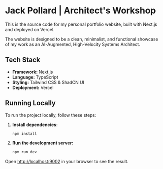 # Jack Pollard | Architect's Workshop

This is the source code for my personal portfolio website, built with Next.js and deployed on Vercel.

The website is designed to be a clean, minimalist, and functional showcase of my work as an AI-Augmented, High-Velocity Systems Architect.

## Tech Stack

- **Framework:** Next.js
- **Language:** TypeScript
- **Styling:** Tailwind CSS & ShadCN UI
- **Deployment:** Vercel

## Running Locally

To run the project locally, follow these steps:

1.  **Install dependencies:**

    ```bash
    npm install
    ```

2.  **Run the development server:**
    ```bash
    npm run dev
    ```

Open [http://localhost:9002](http://localhost:9002) in your browser to see the result.
